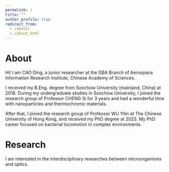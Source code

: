 ```yaml
---
permalink: /
title: ""
author_profile: true
redirect_from: 
  - /about/
  - /about.html
---
```



About
======
Hi! I am CAO Ding, a junior researcher at the GBA Branch of Aerospace Information Research Institute, Chinese Academy of Sciences.  

I received my B.Eng. degree from Soochow University (mainland, China) at 2018. During my undergraduate studies in Soochow University, I joined the research group of Professor CHENG Si for 3 years and had a wonderful time with nanoparticles and thermochromic materials.  

After that, I joined the research group of Professor WU Yilin at The Chinese University of Hong Kong, and received my PhD degree at 2023. My PhD career focused on bacterial locomotion in complex environments. 

 

Research
======
I am interested in the interdisciplinary researches between microorganisms and optics.

